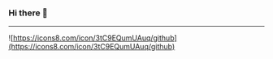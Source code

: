 ### Hi there 👋

---
![https://icons8.com/icon/3tC9EQumUAuq/github](https://icons8.com/icon/3tC9EQumUAuq/github)
